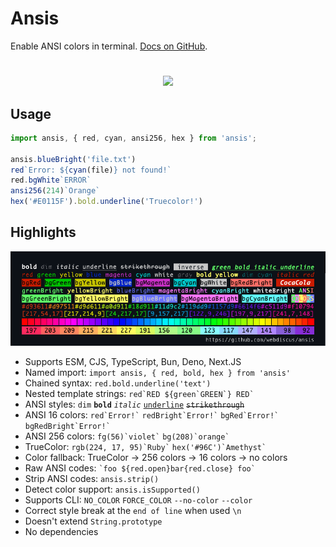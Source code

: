 # Ansis

Enable ANSI colors in terminal. [Docs on GitHub](https://github.com/webdiscus/ansis).

#

<p align="center">
  <a href="https://github.com/webdiscus/ansis">
    <img width="323" src="https://github.com/webdiscus/ansis/raw/master/docs/img/logo.png"><br>
  </a>
</p>


## Usage

```js
import ansis, { red, cyan, ansi256, hex } from 'ansis';

ansis.blueBright('file.txt')
red`Error: ${cyan(file)} not found!`
red.bgWhite`ERROR`
ansi256(214)`Orange`
hex('#E0115F').bold.underline('Truecolor!')
```

## Highlights

![ANSI demo](https://github.com/webdiscus/ansis/raw/master/docs/img/ansis-demo.png)

- Supports ESM, CJS, TypeScript, Bun, Deno, Next.JS
- Named import: `import ansis, { red, bold, hex } from 'ansis'`
- Chained syntax: `red.bold.underline('text')`
- Nested template strings: ``` red`RED ${green`GREEN`} RED` ```
- ANSI styles: `dim` **`bold`** _`italic`_ <u>`underline`</u> <s>`strikethrough`</s>
- ANSI 16 colors: ``` red`Error!` ``` ``` redBright`Error!` ``` ``` bgRed`Error!` ``` ``` bgRedBright`Error!` ```
- ANSI 256 colors: ``` fg(56)`violet` ``` ``` bg(208)`orange` ```
- TrueColor: ``` rgb(224, 17, 95)`Ruby` ``` ``` hex('#96C')`Amethyst` ```
- Color fallback: TrueColor → 256 colors → 16 colors → no colors
- Raw ANSI codes: ``` `foo ${red.open}bar{red.close} foo` ```
- Strip ANSI codes: `ansis.strip()`
- Detect color support: `ansis.isSupported()`
- Supports CLI: `NO_COLOR` `FORCE_COLOR` `--no-color` `--color`
- Correct style break at the `end of line` when used `\n`
- Doesn't extend `String.prototype`
- No dependencies
